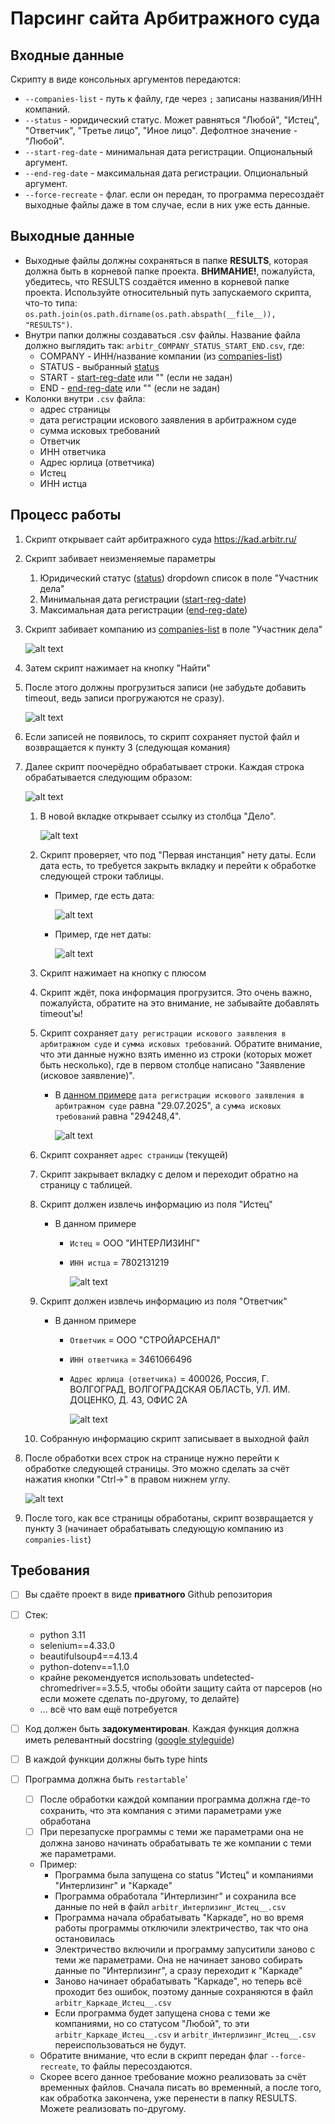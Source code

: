 # Парсинг сайта Арбитражного суда
## Входные данные
Скрипту в виде консольных аргументов передаются:
- `--companies-list` - путь к файлу, где через `;` записаны названия/ИНН компаний.
- `--status` - юридический статус. Может равняться "Любой", "Истец", "Ответчик", "Третье лицо", "Иное лицо". Дефолтное значение - "Любой".
- `--start-reg-date` - минимальная дата регистрации. Опциональный аргумент. 
- `--end-reg-date` - максимальная дата регистрации. Опциональный аргумент.
- `--force-recreate` - флаг. если он передан, то программа пересоздаёт выходные файлы даже в том случае, если в них уже есть данные. 

## Выходные данные
- Выходные файлы должны сохраняться в папке **RESULTS**, которая должна быть в корневой папке проекта. **ВНИМАНИЕ!**, пожалуйста, убедитесь, что RESULTS создаётся именно в корневой папке проекта. Используйте относительный путь запускаемого скрипта, что-то типа: `os.path.join(os.path.dirname(os.path.abspath(__file__)), "RESULTS")`. 
- Внутри папки должны создаваться .csv файлы. Название файла должно выглядить так: `arbitr_COMPANY_STATUS_START_END.csv`, где:  
  - COMPANY - ИНН/название компании (из [companies-list](#входные-данные))
  - STATUS - выбранный [status](#входные-данные)
  - START - [start-reg-date](#входные-данные) или "" (если не задан)
  - END - [end-reg-date](#входные-данные) или "" (если не задан)
- Колонки внутри `.csv` файла:
  - адрес страницы
  - дата регистрации искового заявления в арбитражном суде
  - сумма исковых требований
  - Ответчик
  - ИНН ответчика
  - Адрес юрлица (ответчика)
  - Истец
  - ИНН истца

## Процесс работы
1. Скрипт открывает сайт арбитражного суда https://kad.arbitr.ru/
2. Скрипт забивает неизменяемые параметры
   1. Юридический статус ([status](#входные-данные)) dropdown список в поле "Участник дела"
   2. Минимальная дата регистрации ([start-reg-date](#входные-данные))
   3. Максимальная дата регистрации ([end-reg-date](#входные-данные))
3. Скрипт забивает компанию из [companies-list](#входные-данные) в поле "Участник дела"

    ![alt text](params.png)

4. Затем скрипт нажимает на кнопку "Найти"
5. После этого должны прогрузиться записи (не забудьте добавить timeout, ведь записи прогружаются не сразу).

    ![alt text](records.png)

6. Если записей не появилось, то скрипт сохраняет пустой файл и возвращается к пункту 3 (следующая комания)

7. Далее скрипт поочерёдно обрабатывает строки. Каждая строка обрабатывается следующим образом:
   
   ![alt text](one-record.png)
   
    1. В новой вкладке открывает ссылку из столбца "Дело".

        ![alt text](case-page.png)


    2. Скрипт проверяет, что под "Первая инстанция" нету даты. Если дата есть, то требуется закрыть вкладку и перейти к обработке следующей строки таблицы.

        - Пример, где есть дата:
        
            ![alt text](not-good.png)
        
        - Пример, где нет даты:

            ![alt text](good.png)

    3. Скрипт нажимает на кнопку с плюсом

    4. Скрипт ждёт, пока информация прогрузится. Это очень важно, пожалуйста, обратите на это внимание, не забывайте добавлять timeout'ы!

    5. Скрипт сохраняет `дату регистрации искового заявления в арбитражном суде` и `сумма исковых требований`. Обратите внимание, что эти данные нужно взять именно из строки (которых может быть несколько), где в первом столбце написано "Заявление (исковое заявление)". 
       - В [данном примере](https://kad.arbitr.ru/Card/013f35a9-8a07-4202-9743-cc2fd34dd919) `дата регистрации искового заявления в арбитражном суде` равна "29.07.2025", а `сумма исковых требований` равна "294248,4".

            ![alt text](after-plus.png)
    

    6. Скрипт сохраняет `адрес страницы` (текущей)
    7. Скрипт закрывает вкладку с делом и переходит обратно на страницу с таблицей.
    8. Скрипт должен извлечь информацию из поля "Истец" 
        - В данном примере
          - `Истец` = ООО "ИНТЕРЛИЗИНГ"
          - `ИНН истца` = 7802131219
            
            ![alt text](applicant-example.png)

    9. Скрипт должен извлечь информацию из поля "Ответчик"
        - В данном примере 
          - `Ответчик` = ООО "СТРОЙАРСЕНАЛ"
          - `ИНН ответчика` = 3461066496      
          - `Адрес юрлица (ответчика)` = 400026, Россия, Г. ВОЛГОГРАД, ВОЛГОГРАДСКАЯ ОБЛАСТЬ, УЛ. ИМ. ДОЦЕНКО, Д. 43, ОФИС 2А

            ![alt text](defandant-example.png)
    
    10. Собранную информацию скрипт записывает в выходной файл
8. После обработки всех строк на странице нужно перейти к обработке следующей страницы. Это можно сделать за счёт нажатия кнопки "Ctrl->" в правом нижнем углу.

    ![alt text](next-page.png)

9. После того, как все страницы обработаны, скрипт возвращается у пункту 3 (начинает обрабатывать следующую компанию из `companies-list`)

## Требования
- [ ] Вы сдаёте проект в виде **приватного** Github репозитория
- [ ] Стек:
  - python 3.11
  - selenium==4.33.0
  - beautifulsoup4==4.13.4
  - python-dotenv==1.1.0
  - крайне рекомендуется использовать undetected-chromedriver==3.5.5, чтобы обойти защиту сайта от парсеров (но если можете сделать по-другому, то делайте)
  - ... всё что вам ещё потребуется

- [ ] Код должен быть **задокументирован**. Каждая функция должна иметь релевантный docstring ([google styleguide](https://github.com/google/styleguide/blob/gh-pages/pyguide.md?ysclid=mdtylnjk2g995927246#38-comments-and-docstrings))

- [ ] В каждой функции должны быть type hints

- [ ] Программа должна быть `restartable`'
  - [ ] После обработки каждой компании программа должна где-то сохранить, что эта компания с этими параметрами уже обработана
  - [ ] При перезапуске программы с теми же параметрами она не должна заново начинать обрабатывать те же компании с теми же параметрами. 
  - Пример:
    - Программа была запущена со status "Истец" и компаниями "Интерлизинг" и  "Каркаде"
    - Программа обработала "Интерлизинг" и сохранила все данные по ней в файл `arbitr_Интерлизинг_Истец__.csv`
    - Программа начала обрабатывать "Каркаде", но во время работы программы отключили электричество, так что она остановилась
    - Электричество включили и программу запуситили заново с теми же параметрами. Она не начинает заново собирать данные по "Интерлизинг", а сразу переходит к "Каркаде"
    - Заново начинает обрабатывать "Каркаде", но теперь всё проходит без ошибок, поэтому данные сохраняются в файл `arbitr_Каркаде_Истец__.csv`
    - Если программа будет запущена снова с теми же компаниями, но со статусом "Любой", то эти `arbitr_Каркаде_Истец__.csv` и `arbitr_Интерлизинг_Истец__.csv` переиспользоваться не будут.
  - Обратите внимание, что если в скрипт передан флаг `--force-recreate`, то файлы пересоздаются.
  - Скорее всего данное требование можно реализовать за счёт временных файлов. Сначала писать во временный, а после того, как обработка закончена, уже перенести в папку RESULTS. Можете реализовать по-другому.
